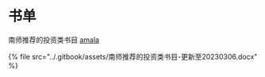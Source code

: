 # 书单

南师推荐的投资类书目 [amala](https://twitter.com/cryptoamala)

{% file src="../.gitbook/assets/南师推荐的投资类书目-更新至20230306.docx" %}
